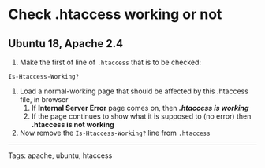 # Check .htaccess working or not

## Ubuntu 18, Apache 2.4

1. Make the first of line of `.htaccess` that is to be checked:
```
Is-Htaccess-Working?
```
1. Load a normal-working page that should be affected by this .htaccess file, in browser
   1. If **Internal Server Error** page comes on, then **_.htaccess is working_**
   1. If the page continues to show what it is supposed to (no error) then **.htaccess is not working**
1. Now remove the `Is-Htaccess-Working?` line from `.htaccess`

---

Tags: apache, ubuntu, htaccess

